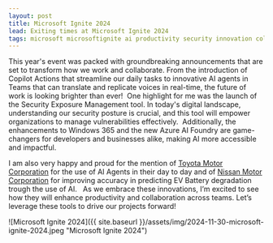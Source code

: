```yaml
---
layout: post
title: Microsoft Ignite 2024
lead: Exiting times at Microsoft Ignite 2024
tags: microsoft microsoftignite ai productivity security innovation collaboration japan toyota nissan
---
```


This year's event was packed with groundbreaking announcements that are set to transform how we work and collaborate. From the introduction of Copilot Actions that streamline our daily tasks to innovative AI agents in Teams that can translate and replicate voices in real-time, the future of work is looking brighter than ever!  One highlight for me was the launch of the Security Exposure Management tool. In today's digital landscape, understanding our security posture is crucial, and this tool will empower organizations to manage vulnerabilities effectively.  Additionally, the enhancements to Windows 365 and the new Azure AI Foundry are game-changers for developers and businesses alike, making AI more accessible and impactful.

I am also very happy and proud for the mention of [Toyota Motor Corporation](https://www.linkedin.com/company/toyota/) for the use of AI Agents in their day to day and of [Nissan Motor Corporation](https://www.linkedin.com/company/nissan-motor-corporation/) for improving accuracy in predicting EV Battery degradation trough the use of AI.   As we embrace these innovations, I’m excited to see how they will enhance productivity and collaboration across teams. Let’s leverage these tools to drive our projects forward! 


![Microsoft Ignite 2024]({{ site.baseurl }}/assets/img/2024-11-30-microsoft-ignite-2024.jpeg "Microsoft Ignite 2024")
